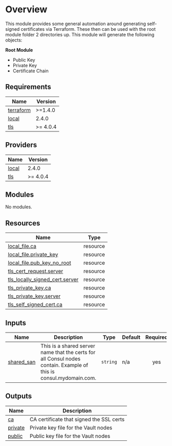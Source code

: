# Overview  

This module provides some general automation around generating self-signed certificates via Terraform. These then can be used with the root module folder 2 directories up. This module will generate the following objects:

**Root Module**
-  Public Key
-  Private Key  
-  Certificate Chain
 
<!-- BEGIN_TF_DOCS -->
## Requirements

| Name | Version |
|------|---------|
| <a name="requirement_terraform"></a> [terraform](#requirement\_terraform) | >=1.4.0 |
| <a name="requirement_local"></a> [local](#requirement\_local) | 2.4.0 |
| <a name="requirement_tls"></a> [tls](#requirement\_tls) | >= 4.0.4 |

## Providers

| Name | Version |
|------|---------|
| <a name="provider_local"></a> [local](#provider\_local) | 2.4.0 |
| <a name="provider_tls"></a> [tls](#provider\_tls) | >= 4.0.4 |

## Modules

No modules.

## Resources

| Name | Type |
|------|------|
| [local_file.ca](https://registry.terraform.io/providers/hashicorp/local/2.4.0/docs/resources/file) | resource |
| [local_file.private_key](https://registry.terraform.io/providers/hashicorp/local/2.4.0/docs/resources/file) | resource |
| [local_file.pub_key_no_root](https://registry.terraform.io/providers/hashicorp/local/2.4.0/docs/resources/file) | resource |
| [tls_cert_request.server](https://registry.terraform.io/providers/hashicorp/tls/latest/docs/resources/cert_request) | resource |
| [tls_locally_signed_cert.server](https://registry.terraform.io/providers/hashicorp/tls/latest/docs/resources/locally_signed_cert) | resource |
| [tls_private_key.ca](https://registry.terraform.io/providers/hashicorp/tls/latest/docs/resources/private_key) | resource |
| [tls_private_key.server](https://registry.terraform.io/providers/hashicorp/tls/latest/docs/resources/private_key) | resource |
| [tls_self_signed_cert.ca](https://registry.terraform.io/providers/hashicorp/tls/latest/docs/resources/self_signed_cert) | resource |

## Inputs

| Name | Description | Type | Default | Required |
|------|-------------|------|---------|:--------:|
| <a name="input_shared_san"></a> [shared\_san](#input\_shared\_san) | This is a shared server name that the certs for all Consul nodes contain. Example of this is consul.mydomain.com. | `string` | n/a | yes |

## Outputs

| Name | Description |
|------|-------------|
| <a name="output_ca"></a> [ca](#output\_ca) | CA certificate that signed the SSL certs |
| <a name="output_private"></a> [private](#output\_private) | Private key file for the Vault nodes |
| <a name="output_public"></a> [public](#output\_public) | Public key file for the Vault nodes |
<!-- END_TF_DOCS -->
